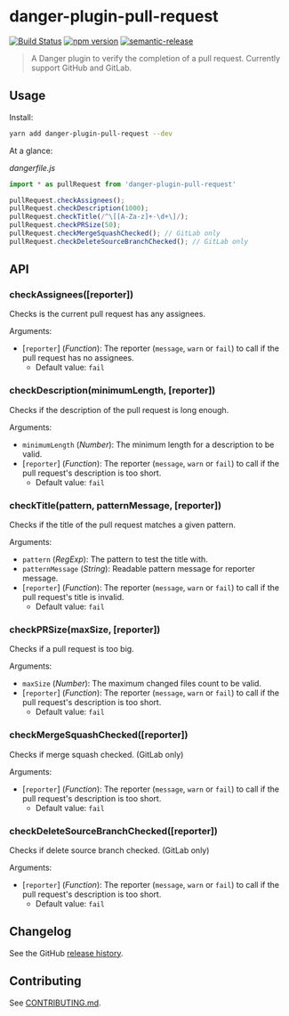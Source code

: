 # danger-plugin-pull-request

[![Build Status](https://travis-ci.org/rizalibnu/danger-plugin-pull-request.svg?branch=master)](https://travis-ci.org/rizalibnu/danger-plugin-pull-request)
[![npm version](https://badge.fury.io/js/danger-plugin-pull-request.svg)](https://badge.fury.io/js/danger-plugin-pull-request)
[![semantic-release](https://img.shields.io/badge/%20%20%F0%9F%93%A6%F0%9F%9A%80-semantic--release-e10079.svg)](https://github.com/semantic-release/semantic-release)

> A Danger plugin to verify the completion of a pull request. Currently support GitHub and GitLab.

## Usage

Install:

```sh
yarn add danger-plugin-pull-request --dev
```

At a glance:

_dangerfile.js_
```js
import * as pullRequest from 'danger-plugin-pull-request'

pullRequest.checkAssignees();
pullRequest.checkDescription(1000);
pullRequest.checkTitle(/^\[[A-Za-z]+-\d+\]/);
pullRequest.checkPRSize(50);
pullRequest.checkMergeSquashChecked(); // GitLab only
pullRequest.checkDeleteSourceBranchChecked(); // GitLab only
```

## API

### checkAssignees([reporter])
Checks is the current pull request has any assignees.

Arguments:

- [`reporter`] (_Function_): The reporter (`message`, `warn` or `fail`) to call if the pull request has no assignees.
  - Default value: `fail`

### checkDescription(minimumLength, [reporter])
Checks if the description of the pull request is long enough.

Arguments:

- `minimumLength` (_Number_): The minimum length for a description to be valid.
- [`reporter`] (_Function_): The reporter (`message`, `warn` or `fail`) to call if the pull request's description is too short.
  - Default value: `fail`

### checkTitle(pattern, patternMessage, [reporter])
Checks if the title of the pull request matches a given pattern.

Arguments:

- `pattern` (_RegExp_): The pattern to test the title with.
- `patternMessage` (_String_): Readable pattern message for reporter message.
- [`reporter`] (_Function_): The reporter (`message`, `warn` or `fail`) to call if the pull request's title is invalid.
  - Default value: `fail`

### checkPRSize(maxSize, [reporter])
Checks if a pull request is too big.

Arguments:

- `maxSize` (_Number_): The maximum changed files count to be valid.
- [`reporter`] (_Function_): The reporter (`message`, `warn` or `fail`) to call if the pull request's description is too short.
  - Default value: `fail`

### checkMergeSquashChecked([reporter])
Checks if merge squash checked. (GitLab only)

Arguments:

- [`reporter`] (_Function_): The reporter (`message`, `warn` or `fail`) to call if the pull request's description is too short.
  - Default value: `fail`

### checkDeleteSourceBranchChecked([reporter])
Checks if delete source branch checked. (GitLab only)

Arguments:

- [`reporter`] (_Function_): The reporter (`message`, `warn` or `fail`) to call if the pull request's description is too short.
  - Default value: `fail`

## Changelog

See the GitHub [release history](https://github.com/rizalibnu/danger-plugin-pull-request/releases).

## Contributing

See [CONTRIBUTING.md](CONTRIBUTING.md).
